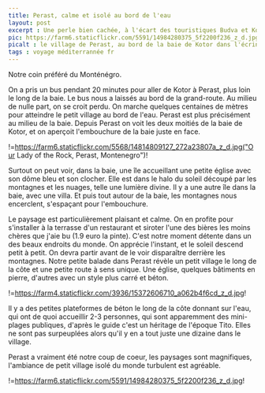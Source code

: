 ```yaml
---
title: Perast, calme et isolé au bord de l'eau
layout: post
excerpt : Une perle bien cachée, à l'écart des touristiques Budva et Kotor
pic: https://farm6.staticflickr.com/5591/14984280375_5f2200f236_z_d.jpg
picalt : le village de Perast, au bord de la baie de Kotor dans l'écrin des montagnes
tags : voyage méditerrannée fr
---
```

Notre coin préféré du Monténégro. 

On a pris un bus pendant 20 minutes pour aller de Kotor à Perast, plus loin le long de la baie. Le bus nous a laissés au bord de la grand-route. Au milieu de nulle part, on se croit perdu. On marche quelques centaines de mètres pour atteindre le petit village au bord de l'eau. Perast est plus précisément au milieu de la baie. Depuis Perast on voit les deux moitiés de la baie de Kotor, et on aperçoit l'embouchure de la baie juste en face.

!=https://farm6.staticflickr.com/5568/14814809127_272a23807a_z_d.jpg("Our Lady of the Rock,  Perast,  Montenegro")!

Surtout on peut voir, dans la baie, une île accueillant une petite église avec son dôme bleu et son clocher. Elle est dans le halo du soleil découpé par les montagnes et les nuages, telle une lumière divine. Il y a une autre île dans la baie, avec une villa. Et puis tout autour de la baie, les montagnes nous encerclent, s'espaçant pour l'embouchure.

Le paysage est particulièrement plaisant et calme. On en profite pour s'installer à la terrasse d'un restaurant et siroter l'une des bières les moins chères que j'aie bu (1.9 euro la pinte). C'est notre moment détente dans un des beaux endroits du monde. On apprécie l'instant, et le soleil descend petit à petit. On devra partir avant de le voir disparaître derrière les montagnes.
Notre petite balade dans Perast révèle un petit village le long de la côte et une petite route à sens unique. Une église, quelques bâtiments en pierre, d'autres avec un style plus carré et béton.

!=https://farm4.staticflickr.com/3936/15372606710_a062b4f6cd_z_d.jpg!

Il y a des petites plateformes de béton le long de la côte donnant sur l'eau, qui ont de quoi accueillir 2-3 personnes, qui sont apparemment des mini-plages publiques, d'après le guide c'est un héritage de l'époque Tito. Elles ne sont pas surpeuplées alors qu'il y en a tout juste une dizaine dans le village.


Perast a vraiment été notre coup de coeur, les paysages sont magnifiques, l'ambiance de petit village isolé du monde turbulent est agréable.

!=https://farm6.staticflickr.com/5591/14984280375_5f2200f236_z_d.jpg!

